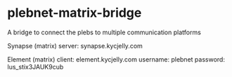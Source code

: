 # plebnet-matrix-bridge
A bridge to connect the plebs to multiple communication platforms

Synapse (matrix) server: synapse.kycjelly.com

Element (matrix) client: element.kycjelly.com 
username: plebnet 
password: lus_stix3JAUK9cub
